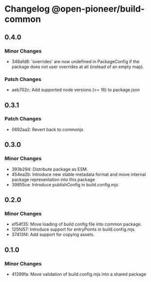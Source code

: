 # Changelog @open-pioneer/build-common

## 0.4.0

### Minor Changes

-   348afd8: 'overrides' are now undefined in PackageConfig if the package does not user overrides at all (instead of an empty map).

### Patch Changes

-   aeb702c: Add supported node versions (>= 16) to package.json

## 0.3.1

### Patch Changes

-   0692aa2: Revert back to commonjs

## 0.3.0

### Minor Changes

-   393b294: Distribute package as ESM.
-   454ea2b: Introduce new stable metadata format and move internal package representation into this package
-   39855ce: Introduce publishConfig in build.config.mjs

## 0.2.0

### Minor Changes

-   ef54f35: Move loading of build config file into common package.
-   125fd57: Introduce support for entryPoints in build.config.mjs
-   37413f4: Add support for copying assets.

## 0.1.0

### Minor Changes

-   41399fa: Move validation of build.config.mjs into a shared package
